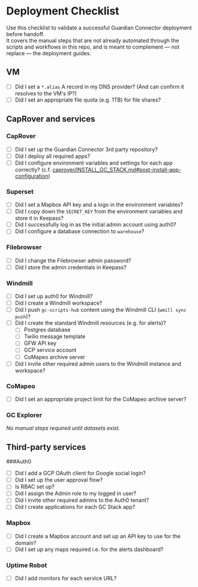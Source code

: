 # Deployment Checklist

Use this checklist to validate a successful Guardian Connector deployment before handoff.  
It covers the manual steps that are not already automated through the scripts and workflows in this repo, and is meant to complement — not replace — the deployment guides.

## VM

- [ ] Did I set a `*.alias` A record in my DNS provider? (And can confirm it resolves to the VM's IP?)
- [ ] Did I set an appropriate file quota (e.g. 1TB) for file shares?

## CapRover and services

### CapRover

- [ ] Did I set up the Guardian Connector 3rd party repository?
- [ ] Did I deploy all required apps?
- [ ] Did I configure environment variables and settings for each app correctly? (c.f. [caprover/INSTALL_GC_STACK.md#post-install-app-configuration](caprover/INSTALL_GC_STACK.md#post-install-app-configuration))

### Superset

- [ ] Did I set a Mapbox API key and a logo in the environment variables?
- [ ] Did I copy down the `SECRET_KEY` from the environment variables and store it in Keepass?
- [ ] Did I successfully log in as the initial admin account using auth0?
- [ ] Did I configure a database connection to `warehouse`?

### Filebrowser

- [ ] Did I change the Filebrowser admin password?
- [ ] Did I store the admin credentials in Keepass?

### Windmill

- [ ] Did I set up auth0 for Windmill?
- [ ] Did I create a Windmill workspace?
- [ ] Did I push `gc-scripts-hub` content using the Windmill CLI (`wmill sync push`)?
- [ ] Did I create the standard Windmill resources (e.g. for alerts)?
  - [ ] Postgres database
  - [ ] Twilio message template
  - [ ] GFW API key
  - [ ] GCP service account
  - [ ] CoMapeo archive server
- [ ] Did I invite other required admin users to the Windmill instance and workspace?

### CoMapeo

- [ ] Did I set an appropriate project limit for the CoMapeo archive server?

### GC Explorer

_No manual steps required until datasets exist._

## Third-party services

###Auth0

- [ ] Did I add a GCP OAuth client for Google social login?
- [ ] Did I set up the user approval flow?
- [ ] Is RBAC set up?
- [ ] Did I assign the Admin role to my logged in user?
- [ ] Did I invite other required admins to the Auth0 tenant?
- [ ] Did I create applications for each GC Stack app?

### Mapbox

- [ ] Did I create a Mapbox account and set up an API key to use for the domain?
- [ ] Did I set up any maps required i.e. for the alerts dashboard?

### Uptime Robot

- [ ] Did I add monitors for each service URL?